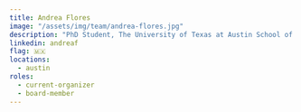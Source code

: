 ```yaml
---
title: Andrea Flores
image: "/assets/img/team/andrea-flores.jpg"
description: "PhD Student, The University of Texas at Austin School of Information"
linkedin: andreaf
flag: 🇲🇽
locations:
  - austin
roles:
  - current-organizer
  - board-member
---
```

